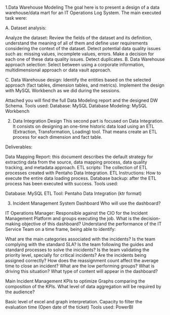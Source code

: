 1.Data Warehouse Modeling
 The goal here is to present a design of a data warehouse/data mart for an IT Operations Log System. The main executed task were:

 A. Dataset analysis:

 Analyze the dataset: Review the fields of the dataset and its definition, understand the meaning of all of them and define user requirements considering the context of the dataset.
 Detect potential data quality issues such as: missing values, incomplete values, errors. Make a decision for each one of these data quality issues.
 Detect duplicates.
 B. Data Warehouse approach selection: Select between using a corporate information, multidimensional approach or data vault approach.

 C. Data Warehouse design: Identify the entities based on the selected approach (fact tables, dimension tables, and metrics). Implement the design with MySQL Workbench as we did during the sessions.

 Attached you will find the full Data Modeling report and the designed DW Schema.
 Tools used:
 Database: MySQL
 Database Modeling: MySQL Workbench


 2. Data Integration Design
 This second part is focused on Data Integration. It consists on designing an one-time historic data load using an ETL (Extraction, Transformation, Loading) tool. That means create an ETL process for each 
 dimension and fact table.

 Deliverables:

 Data Mapping Report: this document describes the default strategy for extracting data from the source, data mapping process, data quality tracking, and metadata approach.
 ETL scripts: The collection of ETL processes created with Pentaho Data Integration.
 ETL Instructions: How to execute the entire data loading process.
 Database backup: after the ETL process has been executed with success.
 Tools used:

 Database: MySQL ETL Tool: Pentaho Data Integration (ktr format)

 3. Incident Management System Dashboard
 Who will use the dashboard?

 IT Operations Manager: Responsible against the CIO for the Incident Management Platform and groups executing the job.
 What is the decision-making objective of this dashboard? Understand the performance of the IT Service Team on a time frame, being able to identify:

 What are the main categories associated with the incidents?
 Is the team complying with the standard SLA?
 Is the team following the guides and standard processes to solve the inicidents?
 Is the team validating the priority level, specially for critical incidents?
 Are the incidents being assigned correctly?
 How does the reassignment count affect the average time to close an incident?
 What are the low performing groups? What is driving this situation?
 What type of content will appear in the dashboard?

 Main Incident Management KPIs to optimize
 Graphs comparing the composition of the KPIs.
 What level of data aggregation will be required by the audience?

 Basic level of excel and graph interpretation.
 Capacity to filter the evaluation time (Open date of the ticket)
 Tools used:
 PowerBI

